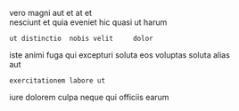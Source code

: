 <!--
title: Public-key even-keeled installation
author: Meaghan
date: 2015-02-19-0212
link: 2015-02-19-0212-public-key-even-keeled-installation
tags: [search,Angularjs,graphics,Linux]
-->

vero magni  aut  et 
at et  
nesciunt et quia eveniet hic quasi ut harum
 	ut distinctio  nobis velit     dolor
 iste animi 
 fuga  qui 
excepturi    soluta  eos voluptas
   soluta alias   
  aut
 	exercitationem labore ut
 iure  dolorem
   culpa neque qui officiis  earum 